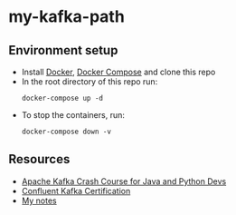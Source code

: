 # my-kafka-path

## Environment setup
- Install [Docker](https://docs.docker.com/get-docker/), [Docker Compose](https://docs.docker.com/compose/install/) and clone this repo
- In the root directory of this repo run: 
    ```
    docker-compose up -d
    ``` 
- To stop the containers, run:
    ```
    docker-compose down -v
    ```

## Resources
- [Apache Kafka Crash Course for Java and Python Devs](https://www.udemy.com/course/apache-kafka-crash-course-for-java-and-python-developers/learn/lecture/31831826#overview)
- [Confluent Kafka Certification](https://www.confluent.io/certification/)
- [My notes](notes.md)

